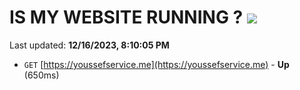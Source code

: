 # IS MY WEBSITE RUNNING ? [![](https://img.shields.io/static/v1?label=Sponsor&message=%E2%9D%A4&logo=GitHub&color=%23fe8e86)](https://github.com/sponsors/<username>)

Last updated: **12/16/2023, 8:10:05 PM**

- `GET` [https://youssefservice.me](https://youssefservice.me) - **Up** (650ms)
